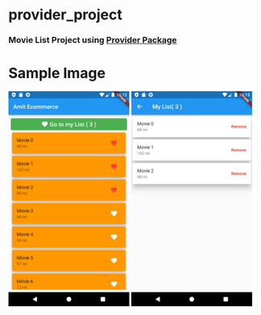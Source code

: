 # provider_project

### Movie List Project using [Provider Package](https://pub.dev/packages/provider)   

# Sample Image
<p align="left" >
  <img width="240" src= "https://raw.githubusercontent.com/NovairMikhail14/provider_project/master/lib/00-md_image/homepage.png" >
    <img width="240" src= "https://raw.githubusercontent.com/NovairMikhail14/provider_project/master/lib/00-md_image/list_page.png" >
</p>

